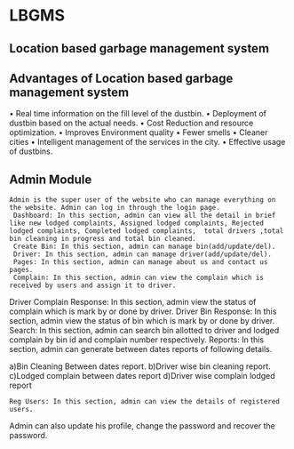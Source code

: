 # LBGMS
## Location based garbage management system

## Advantages of Location based garbage management system 

•	Real time information on the fill level of the dustbin.
•	Deployment of dustbin based on the actual needs.
•	Cost Reduction and resource optimization.
•	Improves Environment quality 
•	Fewer smells
•	Cleaner cities
•	Intelligent management of the services in the city.
•	Effective  usage of dustbins.

## Admin Module

 	Admin is the super user of the website who can manage everything on the website. Admin can log in through the login page.
 	 Dashboard: In this section, admin can view all the detail in brief like new lodged complaints, Assigned lodged complaints, Rejected lodged complaints, Completed lodged complaints,  total drivers ,total bin cleaning in progress and total bin cleaned.
 	 Create Bin: In this section, admin can manage bin(add/update/del).
 	 Driver: In this section, admin can manage driver(add/update/del).
 	 Pages: In this section, admin can manage about us and contact us pages.
 	 Complain: In this section, admin can view the complain which is received by users and assign it to driver.
   Driver Complain Response: In this section, admin view the status of complain which is mark by or done by driver.
   Driver Bin Response: In this section, admin view the status of bin which is mark by or done by driver.
   Search: In this section, admin can search bin allotted to driver and lodged complain by bin id and complain number respectively.
 	Reports: In this section, admin can generate between dates reports of following details.
  
a)Bin Cleaning Between dates report.
b)Driver wise bin cleaning report.
c)Lodged complain between dates report
d)Driver wise complain lodged report

 	Reg Users: In this section, admin can view the details of registered users.

Admin can also update his profile, change the password and recover the password.  

